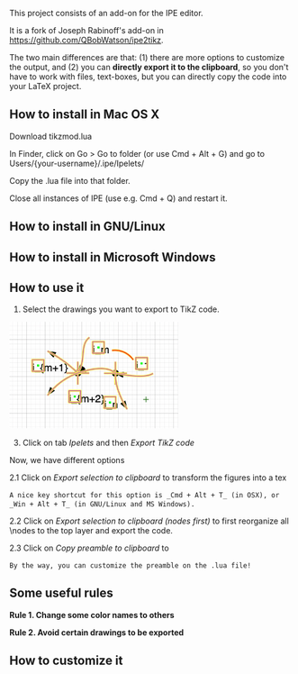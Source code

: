 This project consists of an add-on for the IPE editor.

It is a fork of Joseph Rabinoff's add-on in https://github.com/QBobWatson/ipe2tikz.

The two main differences are that:
(1) there are more options to customize the output, and
(2) you can **directly export it to the clipboard**, so you don't have to work with files, text-boxes, but you can directly copy the code into your LaTeX project.

## How to install in Mac OS X

Download tikzmod.lua

In Finder, click on Go > Go to folder (or use Cmd + Alt + G) and go to Users/{your-username}/.ipe/Ipelets/

Copy the .lua file into that folder.

Close all instances of IPE (use e.g. Cmd + Q) and restart it.

## How to install in GNU/Linux


## How to install in Microsoft Windows


## How to use it

1. Select the drawings you want to export to TikZ code.

<img src="https://github.com/aruizdealarcon/ipetikzmod/blob/main/ipe_selection.png?raw=true" width="300"/>

3. Click on tab _Ipelets_ and then _Export TikZ code_

Now, we have different options

2.1 Click on _Export selection to clipboard_ to transform the figures into a tex

    A nice key shortcut for this option is _Cmd + Alt + T_ (in OSX), or _Win + Alt + T_ (in GNU/Linux and MS Windows).
    
2.2 Click on _Export selection to clipboard (nodes first)_ to first reorganize all \nodes to the top layer and export the code.


2.3 Click on _Copy preamble to clipboard_ to 

    By the way, you can customize the preamble on the .lua file!

## Some useful rules

**Rule 1. Change some color names to others**

**Rule 2. Avoid certain drawings to be exported**

## How to customize it
